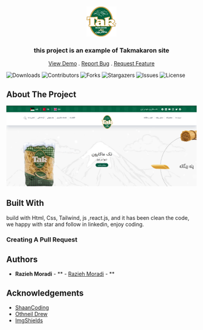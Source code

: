 <br/>
<p align="center">
  <a href="https://github.com/Razieh-rmrady/takmakaron-react">
    <img src="src/assets/img/logotak.gif" alt="Logo" width="80" height="80">
  </a>

  <h3 align="center">this project is an example of Takmakaron site</h3>

  <p align="center">
    <a href="https://github.com/Razieh-rmrady/takmakaron-react">View Demo</a>
    .
    <a href="https://github.com/Razieh-rmrady/takmakaron-react/issues">Report Bug</a>
    .
    <a href="https://github.com/Razieh-rmrady/takmakaron-react/issues">Request Feature</a>
  </p>
</p>

![Downloads](https://img.shields.io/github/downloads/Razieh-rmrady/takmakaron-react/total) ![Contributors](https://img.shields.io/github/contributors/Razieh-rmrady/takmakaron-react?color=dark-green) ![Forks](https://img.shields.io/github/forks/Razieh-rmrady/takmakaron-react?style=social) ![Stargazers](https://img.shields.io/github/stars/Razieh-rmrady/takmakaron-react?style=social) ![Issues](https://img.shields.io/github/issues/Razieh-rmrady/takmakaron-react) ![License](https://img.shields.io/github/license/Razieh-rmrady/takmakaron-react) 

## About The Project

![Screen Shot](src/assets/img/img-for-git.png)


## Built With

build with Html, Css, Tailwind, js ,react.js, and it has been clean the code, we happy with star and follow in linkedin, enjoy coding.

### Creating A Pull Request



## Authors

* **Razieh Moradi** - ** - [Razieh Moradi](https://github.com/rmrady/takmakaron-react) - **

## Acknowledgements

* [ShaanCoding](https://github.com/ShaanCoding/)
* [Othneil Drew](https://github.com/othneildrew/Best-README-Template)
* [ImgShields](https://shields.io/)
